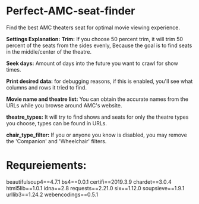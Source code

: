 # Perfect-AMC-seat-finder
Find the best AMC theaters seat for optimal movie viewing experience.

**Settings Explanation:**
**Trim:**
  If you choose 50 percent trim, it will trim 50 percent of the seats from the sides evenly,
      Because the goal is to find seats in the middle/center of the theatre.

**Seek days:** Amount of days into the future you want to crawl for show times.

**Print desired data:** for debugging reasons, if this is enabled, you'll see what columns and rows it tried to find.

**Movie name and theatre list:** You can obtain the accurate names from the URLs while you browse around AMC's website.

**theatre_types:** It will try to find shows and seats for only the theatre types you choose, types can be found in URLs.

**chair_type_filter:** If you or anyone you know is disabled, you may remove the 'Companion' and 'Wheelchair' filters.

# Requreiements:
beautifulsoup4==4.7.1
bs4==0.0.1
certifi==2019.3.9
chardet==3.0.4
html5lib==1.0.1
idna==2.8
requests==2.21.0
six==1.12.0
soupsieve==1.9.1
urllib3==1.24.2
webencodings==0.5.1
